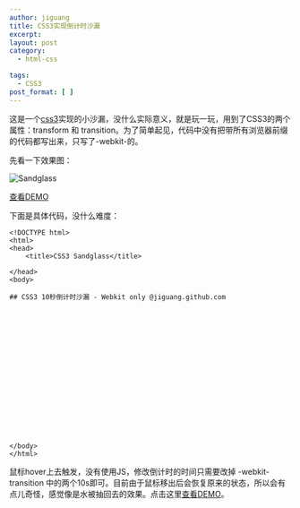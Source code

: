 ```yaml
---
author: jiguang
title: CSS3实现倒计时沙漏
excerpt:
layout: post
category:
  - html-css

tags:
  - CSS3
post_format: [ ]
---
```

这是一个[css3][1]实现的小沙漏，没什么实际意义，就是玩一玩，用到了CSS3的两个属性：transform 和 transition。为了简单起见，代码中没有把带所有浏览器前缀的代码都写出来，只写了-webkit-的。

先看一下效果图：

![Sandglass][2]

[查看DEMO][3]

下面是具体代码，没什么难度：

    <!DOCTYPE html>
    <html>
    <head>
        <title>CSS3 Sandglass</title>
        
    </head>
    <body>
    
    ## CSS3 10秒倒计时沙漏 - Webkit only @jiguang.github.com
    
    
    
    
    
    
    
    
    
    
    
    
    
    
    
    
    
    
    </body>
    </html>

鼠标hover上去触发，没有使用JS，修改倒计时的时间只需要改掉 -webkit-transition 中的两个10s即可。目前由于鼠标移出后会恢复原来的状态，所以会有点儿奇怪，感觉像是水被抽回去的效果。点击这里[查看DEMO][3]。

 [1]: http://jiguang.github.com/index.php/tag/css3/ "css3"
 [2]: http://jiguang.github.com/content/uploads/2012/03/sandglass.png "sandglass.png"
 [3]: http://jiguang.github.com/demo/css3-sandglass.html